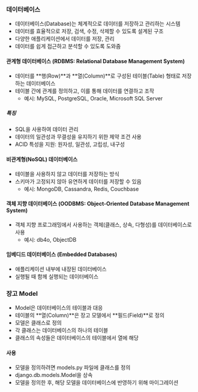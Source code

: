 ### 데이터베이스
- 데이터베이스(Database)는 체계적으로 데이터를 저장하고 관리하는 시스템
- 데이터를 효율적으로 저장, 검색, 수정, 삭제할 수 있도록 설계된 구조
- 다양한 애플리케이션에서 데이터를 저장, 관리
- 데이터를 쉽게 접근하고 분석할 수 있도록 도와줌

#### 관계형 데이터베이스 (RDBMS: Relational Database Management System)
- 데이터를 **행(Row)**과 **열(Column)**로 구성된 테이블(Table) 형태로 저장하는 데이터베이스
- 테이블 간에 관계를 정의하고, 이를 통해 데이터를 연결하고 조작
  - 예시: MySQL, PostgreSQL, Oracle, Microsoft SQL Server
##### 특징
- SQL을 사용하여 데이터 관리
- 데이터의 일관성과 무결성을 유지하기 위한 제약 조건 사용
- ACID 특성을 지원: 원자성, 일관성, 고립성, 내구성
#### 비관계형(NoSQL) 데이터베이스
- 테이블을 사용하지 않고 데이터를 저장하는 방식
- 스키마가 고정되지 않아 유연하게 데이터를 저장할 수 있음
  - 예시: MongoDB, Cassandra, Redis, Couchbase
#### 객체 지향 데이터베이스 (OODBMS: Object-Oriented Database Management System)
- 객체 지향 프로그래밍에서 사용하는 객체(클래스, 상속, 다형성)를 데이터베이스로 사용
  - 예시: db4o, ObjectDB
#### 임베디드 데이터베이스 (Embedded Databases)
- 애플리케이션 내부에 내장된 데이터베이스
- 실행될 때 함께 실행되는 데이터베이스

### 장고 Model
- Model은 데이터베이스의 테이블과 대응
- 테이블의 **열(Column)**은 장고 모델에서 **필드(Field)**로 정의
- 모델은 클래스로 정의
- 각 클래스는 데이터베이스의 하나의 테이블
- 클래스의 속성들은 데이터베이스의 테이블에서 열에 해당
#### 사용
- 모델을 정의하려면 models.py 파일에 클래스를 정의
- django.db.models.Model을 상속
- 모델을 정의한 후, 해당 모델을 데이터베이스에 반영하기 위해 마이그레이션
